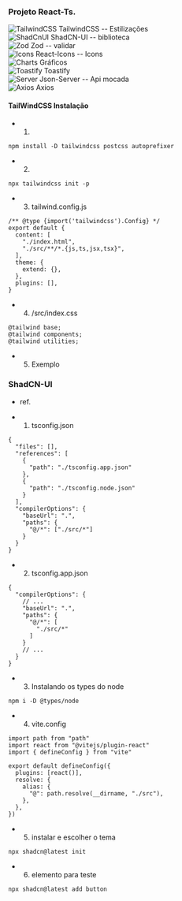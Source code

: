 ### Projeto React-Ts.
  ![TailwindCSS](https://img.shields.io/badge/tailwindcss-%2338B2AC.svg?style=for-the-badge&logo=tailwind-css&logoColor=white) TailwindCSS -- Estilizações <br />
  ![ShadCnUI](https://img.shields.io/badge/shadCnUi-%233068b7.svg?style=for-the-badge&logo=shadcnUi&logoColor=white&badgeColor=black) ShadCN-UI -- biblioteca <br />
  ![Zod](https://img.shields.io/badge/zod-%233068b7.svg?style=for-the-badge&logo=zod&logoColor=white) Zod -- validar <br />
  ![Icons](https://img.shields.io/badge/icons-%233068b7.svg?style=for-the-badge&logo=icon&logoColor=white) React-Icons -- Icons <br />
  ![Charts](https://img.shields.io/badge/charts-%233068b7.svg?style=for-the-badge&logo=chart&logoColor=white) Gráficos <br /> 
  ![Toastify](https://img.shields.io/badge/toastify-%233068b7.svg?style=for-the-badge&logo=toastify&logoColor=white) Toastify <br />
  ![Server](https://img.shields.io/badge/server-%233068b7.svg?style=for-the-badge&logo=server&logoColor=white) Json-Server -- Api mocada <br />
  ![Axios](https://img.shields.io/badge/axios-%233068b7.svg?style=for-the-badge&logo=axios&logoColor=white) Axios

#### TailWindCSS Instalação
* 1. 
```
npm install -D tailwindcss postcss autoprefixer
```

* 2. 
```
npx tailwindcss init -p
```

* 3. tailwind.config.js
```
/** @type {import('tailwindcss').Config} */
export default {
  content: [
    "./index.html",
    "./src/**/*.{js,ts,jsx,tsx}",
  ],
  theme: {
    extend: {},
  },
  plugins: [],
}
```

* 4. /src/index.css
```
@tailwind base;
@tailwind components;
@tailwind utilities;
```

* 5. Exemplo

### ShadCN-UI
* ref.

* 1. tsconfig.json
```
{
  "files": [],
  "references": [
    {
      "path": "./tsconfig.app.json"
    },
    {
      "path": "./tsconfig.node.json"
    }
  ],
  "compilerOptions": {
    "baseUrl": ".",
    "paths": {
      "@/*": ["./src/*"]
    }
  }
}
```

* 2. tsconfig.app.json
```
{
  "compilerOptions": {
    // ...
    "baseUrl": ".",
    "paths": {
      "@/*": [
        "./src/*"
      ]
    }
    // ...
  }
}
```

* 3. Instalando os types do node
```
npm i -D @types/node
```

* 4. vite.config
```
import path from "path"
import react from "@vitejs/plugin-react"
import { defineConfig } from "vite"
 
export default defineConfig({
  plugins: [react()],
  resolve: {
    alias: {
      "@": path.resolve(__dirname, "./src"),
    },
  },
})
```
* 5. instalar e escolher o tema
```
npx shadcn@latest init
```

* 6. elemento para teste
```
npx shadcn@latest add button
```
